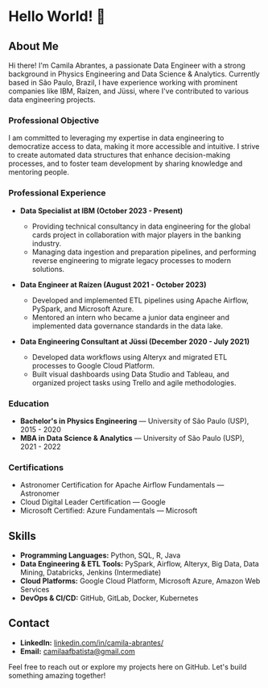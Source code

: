 # Hello World! 👋

## About Me

Hi there! I'm Camila Abrantes, a passionate Data Engineer with a strong background in Physics Engineering and Data Science & Analytics. Currently based in São Paulo, Brazil, I have experience working with prominent companies like IBM, Raízen, and Jüssi, where I've contributed to various data engineering projects.

### Professional Objective

I am committed to leveraging my expertise in data engineering to democratize access to data, making it more accessible and intuitive. I strive to create automated data structures that enhance decision-making processes, and to foster team development by sharing knowledge and mentoring people.

### Professional Experience

- **Data Specialist at IBM (October 2023 - Present)**
  - Providing technical consultancy in data engineering for the global cards project in collaboration with major players in the banking industry.
  - Managing data ingestion and preparation pipelines, and performing reverse engineering to migrate legacy processes to modern solutions.

- **Data Engineer at Raízen (August 2021 - October 2023)**
  - Developed and implemented ETL pipelines using Apache Airflow, PySpark, and Microsoft Azure.
  - Mentored an intern who became a junior data engineer and implemented data governance standards in the data lake.

- **Data Engineering Consultant at Jüssi (December 2020 - July 2021)**
  - Developed data workflows using Alteryx and migrated ETL processes to Google Cloud Platform.
  - Built visual dashboards using Data Studio and Tableau, and organized project tasks using Trello and agile methodologies.

### Education

- **Bachelor's in Physics Engineering** — University of São Paulo (USP), 2015 - 2020
- **MBA in Data Science & Analytics** — University of São Paulo (USP), 2021 - 2022

### Certifications

- Astronomer Certification for Apache Airflow Fundamentals — Astronomer
- Cloud Digital Leader Certification — Google
- Microsoft Certified: Azure Fundamentals — Microsoft

## Skills

- **Programming Languages:** Python, SQL, R, Java
- **Data Engineering & ETL Tools:** PySpark, Airflow, Alteryx, Big Data, Data Mining, Databricks, Jenkins (Intermediate)
- **Cloud Platforms:** Google Cloud Platform, Microsoft Azure, Amazon Web Services
- **DevOps & CI/CD:** GitHub, GitLab, Docker, Kubernetes

## Contact

- **LinkedIn:** [linkedin.com/in/camila-abrantes/](http://linkedin.com/in/camila-abrantes/)
- **Email:** camilaafbatista@gmail.com

Feel free to reach out or explore my projects here on GitHub. Let's build something amazing together!
  
